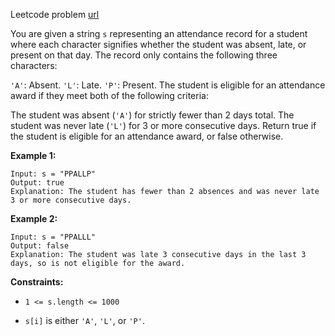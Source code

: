 Leetcode problem [url](https://leetcode.com/problems/student-attendance-record-i/)

You are given a string `s` representing an attendance record for a student where each character signifies whether the student was absent, late, or present on that day. The record only contains the following three characters:

`'A'`: Absent.
`'L'`: Late.
`'P'`: Present.
The student is eligible for an attendance award if they meet both of the following criteria:

The student was absent (`'A'`) for strictly fewer than 2 days total.
The student was never late (`'L'`) for 3 or more consecutive days.
Return true if the student is eligible for an attendance award, or false otherwise.

**Example 1:**
```
Input: s = "PPALLP"
Output: true
Explanation: The student has fewer than 2 absences and was never late 3 or more consecutive days.
```

**Example 2:**
```
Input: s = "PPALLL"
Output: false
Explanation: The student was late 3 consecutive days in the last 3 days, so is not eligible for the award.
```

**Constraints:**

- `1 <= s.length <= 1000`

- `s[i]` is either `'A'`, `'L'`, or `'P'`.